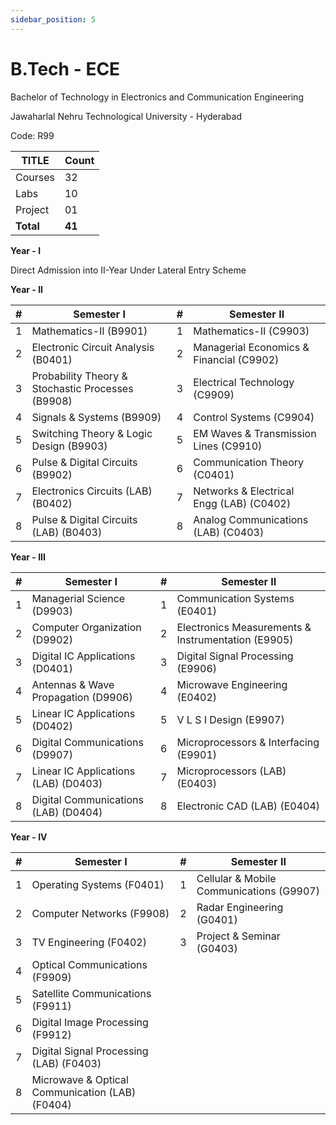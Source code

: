 ```yaml
---
sidebar_position: 5
---
```


# B.Tech - ECE
<!--markdownlint-disable MD013 MD029 MD036 MD024-->

Bachelor of Technology in Electronics and Communication Engineering

Jawaharlal Nehru Technological University - Hyderabad

Code: R99

| TITLE     | Count  |
| --------- | ------ |
| Courses   | 32     |
| Labs      | 10     |
| Project   | 01     |
| **Total** | **41** |

**Year - I**

Direct Admission into II-Year Under Lateral Entry Scheme

**Year - II**

| #   | Semester I                                        | #   | Semester II                              |
| --- | ------------------------------------------------- | --- | ---------------------------------------- |
| 1   | Mathematics-II (B9901)                            | 1   | Mathematics-II (C9903)                   |
| 2   | Electronic Circuit Analysis (B0401)               | 2   | Managerial Economics & Financial (C9902) |
| 3   | Probability Theory & Stochastic Processes (B9908) | 3   | Electrical Technology (C9909)            |
| 4   | Signals & Systems (B9909)                         | 4   | Control Systems (C9904)                  |
| 5   | Switching Theory & Logic Design (B9903)           | 5   | EM Waves & Transmission Lines (C9910)    |
| 6   | Pulse & Digital Circuits (B9902)                  | 6   | Communication Theory (C0401)             |
| 7   | Electronics Circuits (LAB) (B0402)                | 7   | Networks & Electrical Engg (LAB) (C0402) |
| 8   | Pulse & Digital Circuits (LAB) (B0403)            | 8   | Analog Communications (LAB) (C0403)      |

**Year - III**

| #   | Semester I                           | #   | Semester II                                        |
| --- | ------------------------------------ | --- | -------------------------------------------------- |
| 1   | Managerial Science (D9903)           | 1   | Communication Systems (E0401)                      |
| 2   | Computer Organization (D9902)        | 2   | Electronics Measurements & Instrumentation (E9905) |
| 3   | Digital IC Applications (D0401)      | 3   | Digital Signal Processing (E9906)                  |
| 4   | Antennas & Wave Propagation (D9906)  | 4   | Microwave Engineering (E0402)                      |
| 5   | Linear IC Applications (D0402)       | 5   | V L S I Design (E9907)                             |
| 6   | Digital Communications (D9907)       | 6   | Microprocessors & Interfacing (E9901)              |
| 7   | Linear IC Applications (LAB) (D0403) | 7   | Microprocessors (LAB) (E0403)                      |
| 8   | Digital Communications (LAB) (D0404) | 8   | Electronic CAD (LAB) (E0404)                       |

**Year - IV**

| #   | Semester I                                      | #   | Semester II                              |
| --- | ----------------------------------------------- | --- | ---------------------------------------- |
| 1   | Operating Systems (F0401)                       | 1   | Cellular & Mobile Communications (G9907) |
| 2   | Computer Networks (F9908)                       | 2   | Radar Engineering (G0401)                |
| 3   | TV Engineering (F0402)                          | 3   | Project & Seminar (G0403)                |
| 4   | Optical Communications (F9909)                  |     |                                          |
| 5   | Satellite Communications (F9911)                |     |                                          |
| 6   | Digital Image Processing (F9912)                |     |                                          |
| 7   | Digital Signal Processing (LAB) (F0403)         |     |                                          |
| 8   | Microwave & Optical Communication (LAB) (F0404) |     |                                          |
